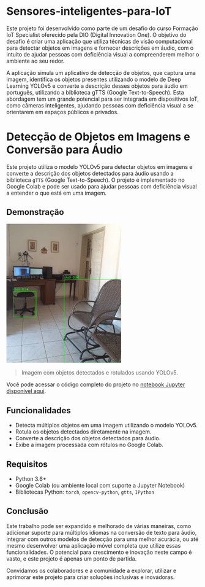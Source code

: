 # Sensores-inteligentes-para-IoT
Este projeto foi desenvolvido como parte de um desafio do curso Formação IoT Specialist oferecido pela DIO (Digital Innovation One). O objetivo do desafio é criar uma aplicação que utiliza técnicas de visão computacional para detectar objetos em imagens e fornecer descrições em áudio, com o intuito de ajudar pessoas com deficiência visual a compreenderem melhor o ambiente ao seu redor.

A aplicação simula um aplicativo de detecção de objetos, que captura uma imagem, identifica os objetos presentes utilizando o modelo de Deep Learning YOLOv5 e converte a descrição desses objetos para áudio em português, utilizando a biblioteca gTTS (Google Text-to-Speech). Esta abordagem tem um grande potencial para ser integrada em dispositivos IoT, como câmeras inteligentes, ajudando pessoas com deficiência visual a se orientarem em espaços públicos e privados.
# Detecção de Objetos em Imagens e Conversão para Áudio

Este projeto utiliza o modelo YOLOv5 para detectar objetos em imagens e converte a descrição dos objetos detectados para áudio usando a biblioteca `gTTS` (Google Text-to-Speech). O projeto é implementado no Google Colab e pode ser usado para ajudar pessoas com deficiência visual a entender o que está em uma imagem.

## Demonstração

<img src="/exemplo1.png" alt="Exemplo de Detecção de Objetos" width="300"/>

> Imagem com objetos detectados e rotulados usando YOLOv5.

Você pode acessar o código completo do projeto no [notebook Jupyter disponível aqui](https://colab.research.google.com/drive/14dyFYTxi3J1gy4QApOBlzwRE58PcSqyT?usp=sharing).



## Funcionalidades

- Detecta múltiplos objetos em uma imagem utilizando o modelo YOLOv5.
- Rotula os objetos detectados diretamente na imagem.
- Converte a descrição dos objetos detectados para áudio.
- Exibe a imagem processada com rótulos no Google Colab.

## Requisitos

- Python 3.6+
- Google Colab (ou ambiente local com suporte a Jupyter Notebook)
- Bibliotecas Python: `torch`, `opencv-python`, `gtts`, `IPython`
## Conclusão

Este trabalho pode ser expandido e melhorado de várias maneiras, como adicionar suporte para múltiplos idiomas na conversão de texto para áudio, integrar com outros modelos de detecção para uma melhor acurácia, ou até mesmo desenvolver uma aplicação móvel completa que utilize essas funcionalidades. O potencial para crescimento e inovação neste campo é vasto, e este projeto é apenas um ponto de partida.

Convidamos os colaboradores e a comunidade a explorar, utilizar e aprimorar este projeto para criar soluções inclusivas e inovadoras.





